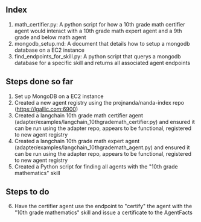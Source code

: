 ## Index

1. math_certifier.py: A python script for how a 10th grade math certifier agent would interact with a 10th grade math expert agent and a 9th grade and below math agent
2. mongodb_setup.md: A document that details how to setup a mongodb database on a EC2 instance
3. find_endpoints_for_skill.py: A python script that querys a mongodb database for a specific skill and returns all associated agent endpoints

## Steps done so far

1. Set up MongoDB on a EC2 instance
2. Created a new agent registry using the projnanda/nanda-index repo (https://lgallic.com:6900) 
3. Created a langchain 10th grade math certifier agent (adapter/examples/langchain_10thgrademath_certifier.py) and ensured it can be run using the adapter repo, appears to be functional, registered to new agent registry
4. Created a langchain 10th grade math expert agent (adapter/examples/langchain_10thgrademath_agent.py) and ensured it can be run using the adapter repo, appears to be functional, registered to new agent registry
5. Created a Python script for finding all agents with the "10th grade mathematics" skill

## Steps to do

6. Have the certifier agent use the endpoint to "certify" the agent with the "10th grade mathematics" skill and issue a certificate to the AgentFacts
